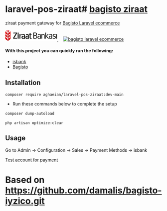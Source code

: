 # laravel-pos-ziraat# [bagisto ziraat](https://github.com/Aghaeian/laravel-pos-ziraat)

ziraat payment gateway for [Bagisto Laravel ecommerce](https://bagisto.com/)

<p align="left"> <a href="https://www.ziraatbankasi.com.tr/" target="_blank" rel="noreferrer"> <img src="/src/Resources/assets/images/ziraat.png" alt="ziraat" height="auto" width="auto"/> </a>&nbsp;&nbsp;&nbsp; <a href="https://bagisto.com/" target="_blank" rel="noreferrer"> <img src="https://avatars.githubusercontent.com/u/43133047?s=200&v=4" alt="bagisto laravel ecommerce" width="40" height="40" width="40"/> </a>

#### With this project you can quickly run the following:

- [isbank](https://github.com/aghaeian)
- [Bagisto](https://github.com/bagisto)

## Installation

```
composer require aghaeian/laravel-pos-ziraat:dev-main
```

- Run these commands below to complete the setup

```
composer dump-autoload
```

```
php artisan optimize:clear
```

## Usage

Go to Admin -> Configuration -> Sales -> Payment Methods -> isbank

[Test account for payment](#)


# Based on https://github.com/damalis/bagisto-iyzico.git
